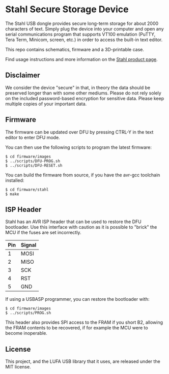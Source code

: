 # Stahl Secure Storage Device

The Stahl USB dongle provides secure long-term storage for about 2000 characters of text. Simply plug the device into your computer and open any serial communications program that supports VT100 emulation (PuTTY, Tera Term, Minicom, screen, etc.) in order to access the built-in text editor.

This repo contains schematics, firmware and a 3D-printable case.

Find usage instructions and more information on the [Stahl product page](https://machdyne.com/product/stahl-secure-storage-device/).

## Disclaimer

We consider the device "secure" in that, in theory the data should be preserved longer than with some other mediums. Please do not rely solely on the included password-based encryption for sensitive data. Please keep multiple copies of your important data.

## Firmware

The firmware can be updated over DFU by pressing CTRL-Y in the text editor to enter DFU mode.

You can then use the following scripts to program the latest firmware:

```
$ cd firmware/images
$ ../scripts/DFU-PROG.sh
$ ../scripts/DFU-RESET.sh
```

You can build the firmware from source, if you have the avr-gcc toolchain installed:

```
$ cd firmware/stahl
$ make
```

## ISP Header

Stahl has an AVR ISP header that can be used to restore the DFU bootloader. Use this interface with caution as it is possible to "brick" the MCU if the fuses are set incorrectly.

| Pin | Signal |
| --- | ------ |
| 1 | MOSI |
| 2 | MISO |
| 3 | SCK |
| 4 | RST |
| 5 | GND |

If using a USBASP programmer, you can restore the bootloader with:

```
$ cd firmware/images
$ ../scripts/PROG.sh
```

This header also provides SPI access to the FRAM if you short B2, allowing the FRAM contents to be recovered, if for example the MCU were to become inoperable.

## License

This project, and the LUFA USB library that it uses, are released under the MIT license.

